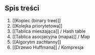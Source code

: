 ## Spis treści
1. [[Kopiec (binary tree)]]
2. [[Kolejka priorytetowa]]
3. [[Tablica mieszająca]] / Hash table
4. [[Tablica asocjacyjna (mapa)]] / Map
5. [[Algorytm zachłanny]]
6. [[Drzewo Huffmana]] / Kompresja
